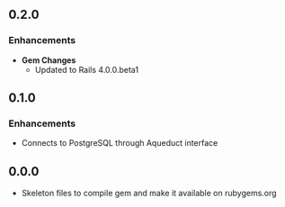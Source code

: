 ## 0.2.0

### Enhancements
- **Gem Changes**
  - Updated to Rails 4.0.0.beta1

## 0.1.0

### Enhancements
- Connects to PostgreSQL through Aqueduct interface

## 0.0.0
- Skeleton files to compile gem and make it available on rubygems.org
